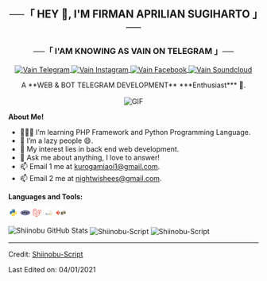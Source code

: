 <h2 align="center">
    ──「 HEY 👋, I'M FIRMAN APRILIAN SUGIHARTO 」──
</h2>
<h3 align="center">
    ──「 I'AM KNOWING AS VAIN ON TELEGRAM 」──
</h3>

<p align="center">
<a href="https://t.me/saint_foire">
  <img align="center" alt="Vain Telegram" width="40px" src="https://cdn.jsdelivr.net/npm/simple-icons@3.13.0/icons/telegram.svg" />
</a>

<a href="https://www.instagram.com/mas.firmann/">
  <img align="center" alt="Vain Instagram" width="40px" src="https://cdn.jsdelivr.net/npm/simple-icons@v3/icons/instagram.svg" />
</a>

<a href="https://web.facebook.com/vnn.qy/">
  <img align="center" alt="Vain Facebook" width="40px" src="https://cdn.jsdelivr.net/npm/simple-icons@v3/icons/facebook.svg" />
</a>

<a href="https://soundcloud.com/kurogami-aoi">
  <img align="center" alt="Vain Soundcloud" width="40px" src="https://cdn.jsdelivr.net/npm/simple-icons@3.13.0/icons/soundcloud.svg" />
</a>
</p>

<p align="center">
A **WEB & BOT TELEGRAM DEVELOPMENT** ***Enthusiast*** 🚀.
</p>


 
<p align="center">
  <img align="center" alt="GIF" src="https://i.postimg.cc/QtLnbHqK/Cheery-Separate-Goldeneye.gif" />
</p>

**About Me!**

- 👨🏽‍💻 I’m learning PHP Framework and Python Programming Language.
- 🌱 I’m a lazy people :smile:. 
- 🤔 My interest lies in back end web development.
- 💬 Ask me about anything, I love to answer!
- 📫 Email 1 me at [kurogamiaoi1@gmail.com](mailto:kurogamiaoi1@gmail.com).
- 📫 Email 2 me at [nightwishees@gmail.com](mailto:nightwishees@gmail.com).



**Languages and Tools:**  


<code><img height="20" src="https://raw.githubusercontent.com/github/explore/80688e429a7d4ef2fca1e82350fe8e3517d3494d/topics/python/python.png"></code>
<code><img height="20" src="https://raw.githubusercontent.com/github/explore/80688e429a7d4ef2fca1e82350fe8e3517d3494d/topics/php/php.png"></code>
<code><img height="20" src="https://raw.githubusercontent.com/github/explore/80688e429a7d4ef2fca1e82350fe8e3517d3494d/topics/laravel/laravel.png"></code>
<code><img height="20" src="https://raw.githubusercontent.com/github/explore/80688e429a7d4ef2fca1e82350fe8e3517d3494d/topics/mysql/mysql.png"></code>
<code><img height="20" src="https://raw.githubusercontent.com/github/explore/80688e429a7d4ef2fca1e82350fe8e3517d3494d/topics/git/git.png"></code>

<img src="https://github-readme-stats.vercel.app/api?username=shiinobu&show_icons=true&hide_border=true&count_private=true&theme=chartreuse-dark&icon_color=fad000" alt="Shiinobu GitHub Stats">
<img align="center" src="https://github-readme-streak-stats.herokuapp.com/?user=shiinobu&theme=Javascript-dark&date_format=M%20j%5B%2C%20Y%5D&dates=0ADD2F" alt="Shiinobu-Script" />
<img align="center" width=500 src="https://github-readme-stats.vercel.app/api/top-langs/?username=shiinobu&count_private=true&theme=radical" alt="Shiinobu-Script" />

----
Credit: [Shiinobu-Script](https://github.com/shiinobu)

Last Edited on: 04/01/2021
